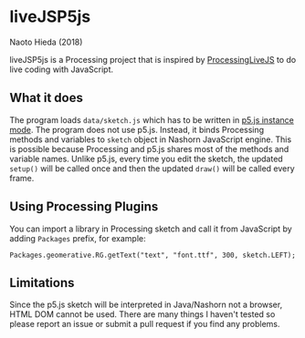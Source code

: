 liveJSP5js
========

Naoto Hieda (2018)

liveJSP5js is a Processing project that is inspired by [ProcessingLiveJS](https://github.com/procsynth/ProcessingLiveJS) to do live coding with JavaScript.

What it does
--------

The program loads `data/sketch.js` which has to be written in [p5.js instance mode](https://github.com/processing/p5.js/wiki/Global-and-instance-mode).
The program does not use p5.js. Instead, it binds Processing methods and variables to `sketch` object in Nashorn JavaScript engine. This is possible because Processing and p5.js shares most of the methods and variable names. Unlike p5.js, every time you edit the sketch, the updated `setup()` will be called once and then the updated `draw()` will be called every frame.

Using Processing Plugins
--------

You can import a library in Processing sketch and call it from JavaScript by adding `Packages` prefix, for example:

    Packages.geomerative.RG.getText("text", "font.ttf", 300, sketch.LEFT);

Limitations
--------

Since the p5.js sketch will be interpreted in Java/Nashorn not a browser, HTML DOM cannot be used. There are many things I haven't tested so please report an issue or submit a pull request if you find any problems.
